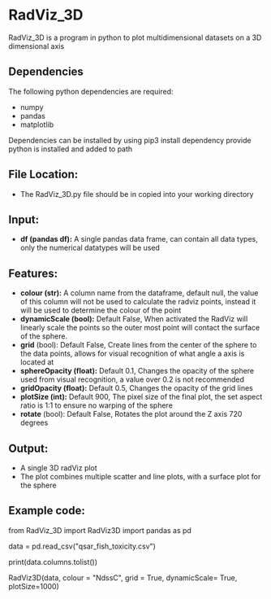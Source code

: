 <h1> RadViz_3D </h1>

<p>RadViz_3D is a program in python to plot multidimensional datasets on a 3D dimensional axis</p>

<h2>Dependencies</h2>
<p>The following python dependencies are required:</p>
<ul>
<li>numpy</li>
<li>pandas</li>
<li>matplotlib</li>
</ul>
<p>Dependencies can be installed by using pip3 install dependency provide python is installed and added to path</p>

<h2>File Location:</h2>
<ul>
<li> The RadViz_3D.py file should be in copied into your working directory </li>
</ul>

<h2>Input:</h2>
<ul>
<li><b>df (pandas df):</b> A single pandas data frame, can contain all data types, only the numerical datatypes will be used</li>
</ul>

<h2>Features:</h2>
<ul>
<li><b>colour (str):</b> A column name from the dataframe, default null, the value of this column will not be used to calculate the radviz points, instead it will be used to determine the colour of the point</li>
<li><b>dynamicScale (bool):</b> Default False, When activated the RadViz will linearly scale the points so the outer most point will contact the surface of the sphere.</li>
<li><b>grid</b> (bool):</b> Default False, Create lines from the center of the sphere to the data points, allows for visual recognition of what angle a axis is located at</li>
<li><b>sphereOpacity (float):</b> Default 0.1, Changes the opacity of the sphere used from visual recognition, a value over 0.2 is not recommended
<li><b>gridOpacity (float):</b> Default 0.5, Changes the opacity of the grid lines</li>
<li><b>plotSize (int):</b> Default 900, The pixel size of the final plot, the set aspect ratio is 1:1 to ensure no warping of the sphere</li>
<li><b>rotate</b> (bool):</b> Default False, Rotates the plot around the Z axis 720 degrees
</ul>

<h2>Output:</h2>
<ul>
<li>A single 3D radViz plot</li>
<li>The plot combines multiple scatter and line plots, with a surface plot for the sphere</li>
</ul>

<h2>Example code:</h2>
<p>
from RadViz_3D import RadViz3D
import pandas as pd

data = pd.read_csv("qsar_fish_toxicity.csv")

print(data.columns.tolist())

RadViz3D(data, colour = "NdssC", grid = True, dynamicScale= True, plotSize=1000)
</p>
